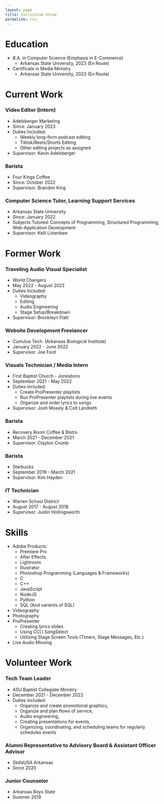 ```yaml
---
layout: page
title: Curriculum Vitae
permalink: /cv
---
```


# Education
* B.A. in Computer Science (Emphasis in E-Commerce)
  * Arkansas State University, 2023 (En Route)
* Certificate in Media Ministry
  * Arkansas State University, 2023 (En Route)
  
  
  
# Current Work
### Video Editor (Intern)
* Adelsberger Marketing
* Since: January 2023
* Duties Included:
    * Weekly long-form podcast editing
    * Tiktok/Reels/Shorts Editing
    * Other editing projects as assigned
* Supervisor: Kevin Adelsberger

### Barista
* Four Kings Coffee
* Since: October 2022
* Supervisor: Brandon King
  
### Computer Science Tutor, Learning Support Services
* Arkansas State University
* Since: January 2022
* Subjects Tutored: Concepts of Programming, Structured Programming, Web-Application Development
* Supervisor: Kelli Listenbee
  


# Former Work
### Traveling Audio Visual Specialist
* World Changers
* May 2022 - August 2022
* Duties Included:
    * Videography
    * Editing
    * Audio Engineering
    * Stage Setup/Breakdown
* Supervisor: Brookleyn Flatt

### Website Development Freelancer
* Cumulus Tech. (Arkansas Biological Institute)
* January 2022 - June 2022
* Supervisor: Joe Ford

### Visuals Technician / Media Intern
* First Baptist Church - Jonesboro
* September 2021 - May 2022
* Duties included: 
  * Create ProPresenter playlists
  * Run ProPresenter playlists during live events
  * Organize and order lyrics to songs
* Supervisor: Josh Mosely & Colt Landreth

### Barista
* Recovery Room Coffee & Bistro
* March 2021 - December 2021
* Supervisor: Clayton Crumb

### Barista
* Starbucks
* September 2019 - March 2021
* Supervisor: Kim Hayden
  
### IT Technician
* Warren School District
* August 2017 - August 2018
* Supervisor: Justin Hollingsworth
  
  
  
# Skills
* Adobe Products:
    * Premiere Pro
    * After Effects
    * Lightroom
    * Illustrator
    * Photoshop
Programming (Languages & Frameworks)
  * C
  * C++
  * JavaScript
  * NodeJS
  * Python
  * SQL (And varients of SQL)
* Videography
* Photography
* ProPresenter
  * Creating lyrics slides
  * Using CCLI SongSelect
  * Utilizing Stage Screen Tools (Timers, Stage Messages, Etc.)
* Live Audio Mixxing
  
  
<!---
Publications
======
  <ul>{% for post in site.publications %}
    {% include archive-single-cv.html %}
  {% endfor %}</ul>
  
Talks
======
  <ul>{% for post in site.talks %}
    {% include archive-single-talk-cv.html %}
  {% endfor %}</ul>
  
Teaching
======
  <ul>{% for post in site.teaching %}
    {% include archive-single-cv.html %}
  {% endfor %}</ul>
  --->
  
# Volunteer Work   
### Tech Team Leader
* ASU Baptist Collegiate Ministry
* December 2021 - December 2022
* Duties included: 
  * Organize and create promotional graphics,
  * Organize and plan flows of service,
  * Audio engineering,
  * Creating presentations for events,
  * Organizing, coordinating, and scheduling teams for regularly schedules events

### Alumni Representative to Advisory Board & Assistant Officer Advisor
* SkillsUSA Arkansas
* Since 2020

### Junior Counselor
* Arkansas Boys State
* Summer 2019
